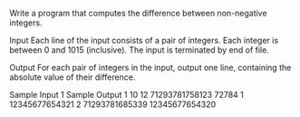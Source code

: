 Write a program that computes the difference between non-negative integers.

Input
Each line of the input consists of a pair of integers. Each integer is between 0 and 1015 (inclusive). The input is terminated by end of file.

Output
For each pair of integers in the input, output one line, containing the absolute value of their difference.

Sample Input 1	Sample Output 1
10 12
71293781758123 72784
1 12345677654321
2
71293781685339
12345677654320